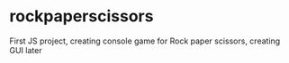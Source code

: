# rockpaperscissors
First JS project, creating console game for Rock paper scissors, creating GUI later

